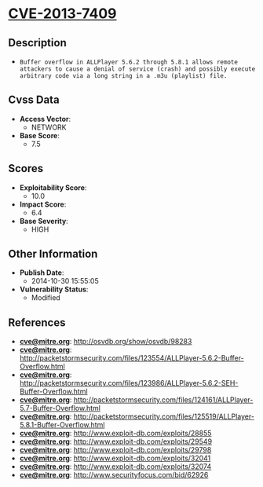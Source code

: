 
# [CVE-2013-7409](http://osvdb.org/show/osvdb/98283)

## Description

- `Buffer overflow in ALLPlayer 5.6.2 through 5.8.1 allows remote attackers to cause a denial of service (crash) and possibly execute arbitrary code via a long string in a .m3u (playlist) file.`

## Cvss Data

- **Access Vector**:
  - NETWORK
- **Base Score**:
  - 7.5

## Scores

- **Exploitability Score**:
  - 10.0
- **Impact Score**:
  - 6.4
- **Base Severity**:
  - HIGH

## Other Information

- **Publish Date**:
  - 2014-10-30 15:55:05
- **Vulnerability Status**:
  - Modified

## References

- **cve@mitre.org**: http://osvdb.org/show/osvdb/98283
- **cve@mitre.org**: http://packetstormsecurity.com/files/123554/ALLPlayer-5.6.2-Buffer-Overflow.html
- **cve@mitre.org**: http://packetstormsecurity.com/files/123986/ALLPlayer-5.6.2-SEH-Buffer-Overflow.html
- **cve@mitre.org**: http://packetstormsecurity.com/files/124161/ALLPlayer-5.7-Buffer-Overflow.html
- **cve@mitre.org**: http://packetstormsecurity.com/files/125519/ALLPlayer-5.8.1-Buffer-Overflow.html
- **cve@mitre.org**: http://www.exploit-db.com/exploits/28855
- **cve@mitre.org**: http://www.exploit-db.com/exploits/29549
- **cve@mitre.org**: http://www.exploit-db.com/exploits/29798
- **cve@mitre.org**: http://www.exploit-db.com/exploits/32041
- **cve@mitre.org**: http://www.exploit-db.com/exploits/32074
- **cve@mitre.org**: http://www.securityfocus.com/bid/62926
